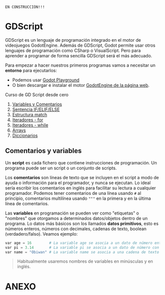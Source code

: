 ```
EN CONSTRUCCIÓN!!!
```

# GDScript

GDScript es un lenguaje de programación integrado en el motor de videojuegos GodotEngine. Además de GDScript, Godot permite usar otros lenguajes de programación como CSharp o VisualScript. Pero para aprender a programar de forma sencilla GDScript será el más adecuado.

Para empezar a hacer nuestros primeros programas vamos a necesitar un **entorno** para ejecutarlos:
* Podemos usar [Godot Playground](https://gd.tumeo.space/)
* O bien descargar e instalar el motor [GodotEngine de la página web](https://godotengine.org/).

Curso de GD Script desde cero
1. [Variables y Comentarios](https://www.youtube.com/watch?v=xmgXQb3O3ec&list=PLlFOKoWJ_eWbOl80xcanh9RC-WqlmgtIW)
2. [Sentencia IF/ELIF/ELSE](https://www.youtube.com/watch?v=H46WcOmiULA&list=PLlFOKoWJ_eWbOl80xcanh9RC-WqlmgtIW&index=2)
3. [Estructura match](https://www.youtube.com/watch?v=Cq-Yd6H3MaI&list=PLlFOKoWJ_eWbOl80xcanh9RC-WqlmgtIW&index=3)
4. [Iteradores - for](https://www.youtube.com/watch?v=7J_bVdcYk5g&list=PLlFOKoWJ_eWbOl80xcanh9RC-WqlmgtIW&index=4)
5. [Iteradores - while](https://www.youtube.com/watch?v=ly86XguJMBc&list=PLlFOKoWJ_eWbOl80xcanh9RC-WqlmgtIW&index=5)
6. [Arrays](https://www.youtube.com/watch?v=kLwXIHYtLtw&list=PLlFOKoWJ_eWbOl80xcanh9RC-WqlmgtIW&index=6)
7. [Diccionarios](https://www.youtube.com/watch?v=JyL0p3Ap40w&list=PLlFOKoWJ_eWbOl80xcanh9RC-WqlmgtIW&index=7)

## Comentarios y variables

Un **script** es cada fichero que contiene instrucciones de programación. Un programa puede ser un script o un conjunto de scripts.

Los **comentarios** son líneas de texto que se incluyen en el script a modo de ayuda o información para el programador, y nunca se ejecutan. Lo ideal sería escribir los comentarios en inglés para facilitar su lectura a cualquier programador. Podemos tener comentarios de una línea usando `#` al principio, comentarios multilínea usando `"""` en la primera y en la última línea de comentarios.

Las **variables** en programación se pueden ver como "etiquetas" o "nombres" que otorgamos a determinados datos/objetos dentro de un programa. Lo datos más básicos son los llamados **datos primitivos**, esto es números enteros, números con decimales, cadenas de texto, boolean (verdadero/falso). Veamos ejemplo:

```python
var age = 16        # La variable age se asocia a un dato de número entero 16
var pi = 3.14       # La variable pi se asocia a un dato de número con decimales
var name = "Obiwan" # La variable name se asocia a una cadena de texto
```

> Habitualmente usaremos nombres de variables en minúsculas y en inglés.

# ANEXO
